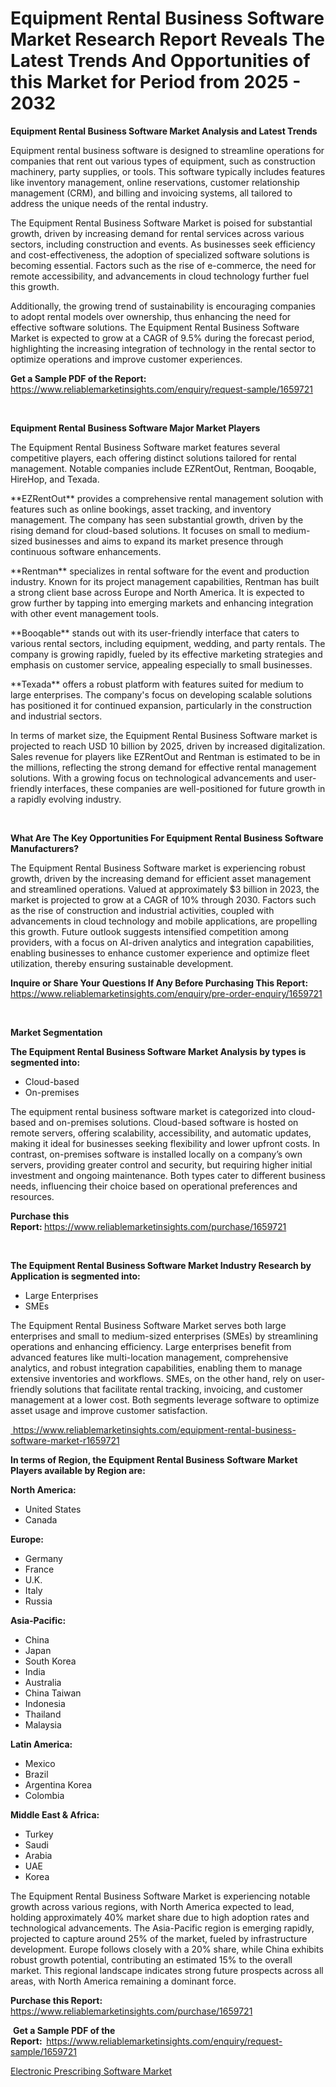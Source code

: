 <p><h1>Equipment Rental Business Software Market Research Report Reveals The Latest Trends And Opportunities of this Market for Period from 2025 - 2032</h1></p><p><strong>Equipment Rental Business Software Market Analysis and Latest Trends</strong></p>
<p><p>Equipment rental business software is designed to streamline operations for companies that rent out various types of equipment, such as construction machinery, party supplies, or tools. This software typically includes features like inventory management, online reservations, customer relationship management (CRM), and billing and invoicing systems, all tailored to address the unique needs of the rental industry.</p><p>The Equipment Rental Business Software Market is poised for substantial growth, driven by increasing demand for rental services across various sectors, including construction and events. As businesses seek efficiency and cost-effectiveness, the adoption of specialized software solutions is becoming essential. Factors such as the rise of e-commerce, the need for remote accessibility, and advancements in cloud technology further fuel this growth. </p><p>Additionally, the growing trend of sustainability is encouraging companies to adopt rental models over ownership, thus enhancing the need for effective software solutions. The Equipment Rental Business Software Market is expected to grow at a CAGR of 9.5% during the forecast period, highlighting the increasing integration of technology in the rental sector to optimize operations and improve customer experiences.</p></p>
<p><strong>Get a Sample PDF of the Report:&nbsp;</strong> <a href="https://www.reliablemarketinsights.com/enquiry/request-sample/1659721?utm_campaign=3008&utm_medium=2&utm_source=Github&utm_content=ia&utm_term=09032025&utm_id=equipment-rental-business-software">https://www.reliablemarketinsights.com/enquiry/request-sample/1659721</a></p>
<p>&nbsp;</p>
<p><strong>Equipment Rental Business Software Major Market Players</strong></p>
<p><p>The Equipment Rental Business Software market features several competitive players, each offering distinct solutions tailored for rental management. Notable companies include EZRentOut, Rentman, Booqable, HireHop, and Texada.</p><p>**EZRentOut** provides a comprehensive rental management solution with features such as online bookings, asset tracking, and inventory management. The company has seen substantial growth, driven by the rising demand for cloud-based solutions. It focuses on small to medium-sized businesses and aims to expand its market presence through continuous software enhancements.</p><p>**Rentman** specializes in rental software for the event and production industry. Known for its project management capabilities, Rentman has built a strong client base across Europe and North America. It is expected to grow further by tapping into emerging markets and enhancing integration with other event management tools.</p><p>**Booqable** stands out with its user-friendly interface that caters to various rental sectors, including equipment, wedding, and party rentals. The company is growing rapidly, fueled by its effective marketing strategies and emphasis on customer service, appealing especially to small businesses.</p><p>**Texada** offers a robust platform with features suited for medium to large enterprises. The company's focus on developing scalable solutions has positioned it for continued expansion, particularly in the construction and industrial sectors.</p><p>In terms of market size, the Equipment Rental Business Software market is projected to reach USD 10 billion by 2025, driven by increased digitalization. Sales revenue for players like EZRentOut and Rentman is estimated to be in the millions, reflecting the strong demand for effective rental management solutions. With a growing focus on technological advancements and user-friendly interfaces, these companies are well-positioned for future growth in a rapidly evolving industry.</p></p>
<p>&nbsp;</p>
<p><strong>What Are The Key Opportunities For Equipment Rental Business Software Manufacturers?</strong></p>
<p><p>The Equipment Rental Business Software market is experiencing robust growth, driven by the increasing demand for efficient asset management and streamlined operations. Valued at approximately $3 billion in 2023, the market is projected to grow at a CAGR of 10% through 2030. Factors such as the rise of construction and industrial activities, coupled with advancements in cloud technology and mobile applications, are propelling this growth. Future outlook suggests intensified competition among providers, with a focus on AI-driven analytics and integration capabilities, enabling businesses to enhance customer experience and optimize fleet utilization, thereby ensuring sustainable development.</p></p>
<p><strong>Inquire or Share Your Questions If Any Before Purchasing This Report:</strong> <a href="https://www.reliablemarketinsights.com/enquiry/pre-order-enquiry/1659721?utm_campaign=3008&utm_medium=2&utm_source=Github&utm_content=ia&utm_term=09032025&utm_id=equipment-rental-business-software">https://www.reliablemarketinsights.com/enquiry/pre-order-enquiry/1659721</a></p>
<p>&nbsp;</p>
<p><strong>Market Segmentation</strong></p>
<p><strong>The Equipment Rental Business Software Market Analysis by types is segmented into:</strong></p>
<p><ul><li>Cloud-based</li><li>On-premises</li></ul></p>
<p><p>The equipment rental business software market is categorized into cloud-based and on-premises solutions. Cloud-based software is hosted on remote servers, offering scalability, accessibility, and automatic updates, making it ideal for businesses seeking flexibility and lower upfront costs. In contrast, on-premises software is installed locally on a company’s own servers, providing greater control and security, but requiring higher initial investment and ongoing maintenance. Both types cater to different business needs, influencing their choice based on operational preferences and resources.</p></p>
<p><strong>Purchase this Report:&nbsp;</strong><a href="https://www.reliablemarketinsights.com/purchase/1659721?utm_campaign=3008&utm_medium=2&utm_source=Github&utm_content=ia&utm_term=09032025&utm_id=equipment-rental-business-software">https://www.reliablemarketinsights.com/purchase/1659721</a></p>
<p>&nbsp;</p>
<p><strong>The Equipment Rental Business Software Market Industry Research by Application is segmented into:</strong></p>
<p><ul><li>Large Enterprises</li><li>SMEs</li></ul></p>
<p><p>The Equipment Rental Business Software Market serves both large enterprises and small to medium-sized enterprises (SMEs) by streamlining operations and enhancing efficiency. Large enterprises benefit from advanced features like multi-location management, comprehensive analytics, and robust integration capabilities, enabling them to manage extensive inventories and workflows. SMEs, on the other hand, rely on user-friendly solutions that facilitate rental tracking, invoicing, and customer management at a lower cost. Both segments leverage software to optimize asset usage and improve customer satisfaction.</p></p>
<p><a href="https://www.reliablemarketinsights.com/equipment-rental-business-software-market-r1659721?utm_campaign=3008&utm_medium=2&utm_source=Github&utm_content=ia&utm_term=09032025&utm_id=equipment-rental-business-software">&nbsp;https://www.reliablemarketinsights.com/equipment-rental-business-software-market-r1659721</a></p>
<p><strong>In terms of Region, the Equipment Rental Business Software Market Players available by Region are:</strong></p>
<p>
    <p> <strong> North America: </strong>
        <ul>
            <li>United States</li>
            <li>Canada</li>
        </ul>
        </p> 
    <p> <strong> Europe: </strong>
        <ul>
            <li>Germany</li>
            <li>France</li>
            <li>U.K.</li>
            <li>Italy</li>
            <li>Russia</li>
        </ul>
        </p> 
    <p> <strong> Asia-Pacific: </strong>
        <ul>
            <li>China</li>
            <li>Japan</li>
            <li>South Korea</li>
            <li>India</li>
            <li>Australia</li>
            <li>China Taiwan</li>
            <li>Indonesia</li>
            <li>Thailand</li>
            <li>Malaysia</li>
        </ul>
        </p> 
    <p> <strong> Latin America: </strong>
        <ul>
            <li>Mexico</li>
            <li>Brazil</li>
            <li>Argentina Korea</li>
            <li>Colombia</li>
        </ul>
        </p> 
    <p> <strong> Middle East & Africa: </strong>
        <ul>
            <li>Turkey</li>
            <li>Saudi</li>
            <li>Arabia</li>
            <li>UAE</li>
            <li>Korea</li>
        </ul>
    </p>
    </p>
<p><p>The Equipment Rental Business Software Market is experiencing notable growth across various regions, with North America expected to lead, holding approximately 40% market share due to high adoption rates and technological advancements. The Asia-Pacific region is emerging rapidly, projected to capture around 25% of the market, fueled by infrastructure development. Europe follows closely with a 20% share, while China exhibits robust growth potential, contributing an estimated 15% to the overall market. This regional landscape indicates strong future prospects across all areas, with North America remaining a dominant force.</p></p>
<p><strong>Purchase this Report: </strong><a href="https://www.reliablemarketinsights.com/purchase/1659721?utm_campaign=3008&utm_medium=2&utm_source=Github&utm_content=ia&utm_term=09032025&utm_id=equipment-rental-business-software">https://www.reliablemarketinsights.com/purchase/1659721</a></p>
<p>&nbsp;<strong>Get a Sample PDF of the Report:&nbsp;&nbsp;</strong><a href="https://www.reliablemarketinsights.com/enquiry/request-sample/1659721?utm_campaign=3008&utm_medium=2&utm_source=Github&utm_content=ia&utm_term=09032025&utm_id=equipment-rental-business-software">https://www.reliablemarketinsights.com/enquiry/request-sample/1659721</a></p>
<p><strong></strong></p>
<p><p><a href="https://github.com/akrachveslov/Market-Research-Report-List-1/blob/main/electronic-prescribing-software-market.md?utm_campaign=3008&utm_medium=2&utm_source=Github&utm_content=ia&utm_term=09032025&utm_id=equipment-rental-business-software">Electronic Prescribing Software Market</a></p></p>